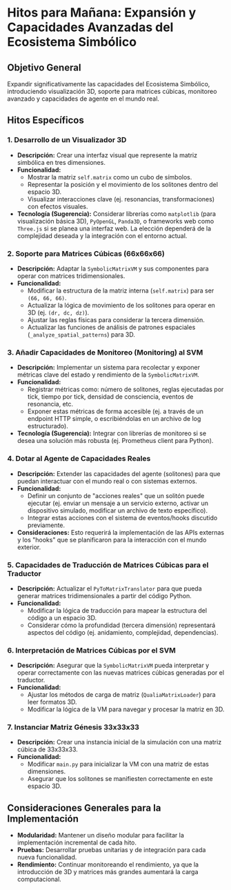 # Hitos para Mañana: Expansión y Capacidades Avanzadas del Ecosistema Simbólico

## Objetivo General
Expandir significativamente las capacidades del Ecosistema Simbólico, introduciendo visualización 3D, soporte para matrices cúbicas, monitoreo avanzado y capacidades de agente en el mundo real.

## Hitos Específicos

### 1. Desarrollo de un Visualizador 3D
*   **Descripción:** Crear una interfaz visual que represente la matriz simbólica en tres dimensiones.
*   **Funcionalidad:**
    *   Mostrar la matriz `self.matrix` como un cubo de símbolos.
    *   Representar la posición y el movimiento de los solitones dentro del espacio 3D.
    *   Visualizar interacciones clave (ej. resonancias, transformaciones) con efectos visuales.
*   **Tecnología (Sugerencia):** Considerar librerías como `matplotlib` (para visualización básica 3D), `PyOpenGL`, `Panda3D`, o frameworks web como `Three.js` si se planea una interfaz web. La elección dependerá de la complejidad deseada y la integración con el entorno actual.

### 2. Soporte para Matrices Cúbicas (66x66x66)
*   **Descripción:** Adaptar la `SymbolicMatrixVM` y sus componentes para operar con matrices tridimensionales.
*   **Funcionalidad:**
    *   Modificar la estructura de la matriz interna (`self.matrix`) para ser `(66, 66, 66)`.
    *   Actualizar la lógica de movimiento de los solitones para operar en 3D (ej. `(dr, dc, dz)`).
    *   Ajustar las reglas físicas para considerar la tercera dimensión.
    *   Actualizar las funciones de análisis de patrones espaciales (`_analyze_spatial_patterns`) para 3D.

### 3. Añadir Capacidades de Monitoreo (Monitoring) al SVM
*   **Descripción:** Implementar un sistema para recolectar y exponer métricas clave del estado y rendimiento de la `SymbolicMatrixVM`.
*   **Funcionalidad:**
    *   Registrar métricas como: número de solitones, reglas ejecutadas por tick, tiempo por tick, densidad de consciencia, eventos de resonancia, etc.
    *   Exponer estas métricas de forma accesible (ej. a través de un endpoint HTTP simple, o escribiéndolas en un archivo de log estructurado).
*   **Tecnología (Sugerencia):** Integrar con librerías de monitoreo si se desea una solución más robusta (ej. Prometheus client para Python).

### 4. Dotar al Agente de Capacidades Reales
*   **Descripción:** Extender las capacidades del agente (solitones) para que puedan interactuar con el mundo real o con sistemas externos.
*   **Funcionalidad:**
    *   Definir un conjunto de "acciones reales" que un solitón puede ejecutar (ej. enviar un mensaje a un servicio externo, activar un dispositivo simulado, modificar un archivo de texto específico).
    *   Integrar estas acciones con el sistema de eventos/hooks discutido previamente.
*   **Consideraciones:** Esto requerirá la implementación de las APIs externas y los "hooks" que se planificaron para la interacción con el mundo exterior.

### 5. Capacidades de Traducción de Matrices Cúbicas para el Traductor
*   **Descripción:** Actualizar el `PyToMatrixTranslator` para que pueda generar matrices tridimensionales a partir del código Python.
*   **Funcionalidad:**
    *   Modificar la lógica de traducción para mapear la estructura del código a un espacio 3D.
    *   Considerar cómo la profundidad (tercera dimensión) representará aspectos del código (ej. anidamiento, complejidad, dependencias).

### 6. Interpretación de Matrices Cúbicas por el SVM
*   **Descripción:** Asegurar que la `SymbolicMatrixVM` pueda interpretar y operar correctamente con las nuevas matrices cúbicas generadas por el traductor.
*   **Funcionalidad:**
    *   Ajustar los métodos de carga de matriz (`QualiaMatrixLoader`) para leer formatos 3D.
    *   Modificar la lógica de la VM para navegar y procesar la matriz en 3D.

### 7. Instanciar Matriz Génesis 33x33x33
*   **Descripción:** Crear una instancia inicial de la simulación con una matriz cúbica de 33x33x33.
*   **Funcionalidad:**
    *   Modificar `main.py` para inicializar la VM con una matriz de estas dimensiones.
    *   Asegurar que los solitones se manifiesten correctamente en este espacio 3D.

## Consideraciones Generales para la Implementación

*   **Modularidad:** Mantener un diseño modular para facilitar la implementación incremental de cada hito.
*   **Pruebas:** Desarrollar pruebas unitarias y de integración para cada nueva funcionalidad.
*   **Rendimiento:** Continuar monitoreando el rendimiento, ya que la introducción de 3D y matrices más grandes aumentará la carga computacional.